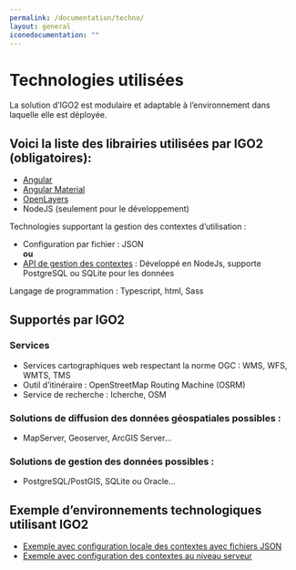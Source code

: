 ```yaml
---
permalink: /documentation/techno/
layout: general
iconedocumentation: ""
---
```


# Technologies utilisées
La solution d’IGO2 est  modulaire et adaptable à l’environnement dans laquelle elle est déployée.
## Voici la liste des librairies utilisées par IGO2 (obligatoires):
* [Angular](https://github.com/angular/angular) 
* [Angular Material](https://github.com/angular/material2)
* [OpenLayers](https://github.com/openlayers/openlayers) 
* NodeJS (seulement pour le développement)

 Technologies supportant la gestion des contextes d’utilisation :
* Configuration par fichier : JSON  
   **ou**
* [API de gestion des contextes](https://github.com/infra-geo-ouverte/igo2-api) : Développé en NodeJs, supporte PostgreSQL ou  SQLite pour les données

Langage de programmation : Typescript, html, Sass

## Supportés par IGO2 

### Services
* Services cartographiques web respectant la norme OGC : WMS, WFS, WMTS, TMS 
* Outil d’itinéraire : OpenStreetMap Routing Machine (OSRM)
* Service de recherche : Icherche, OSM 

### Solutions de diffusion des données géospatiales possibles :
* MapServer, Geoserver, ArcGIS Server...
### Solutions de gestion des données  possibles  :
* PostgreSQL/PostGIS,  SQLite ou Oracle...

## Exemple d’environnements technologiques utilisant IGO2 
* [Exemple avec configuration locale des contextes avec fichiers JSON](https://raw.githubusercontent.com/infra-geo-ouverte/site-web/gh-pages/assets/img/IGO2_archiJson.png)
* [Exemple avec configuration des contextes au niveau serveur](https://raw.githubusercontent.com/infra-geo-ouverte/site-web/gh-pages/assets/img/IGO2_archi_Authentification.png)
      


